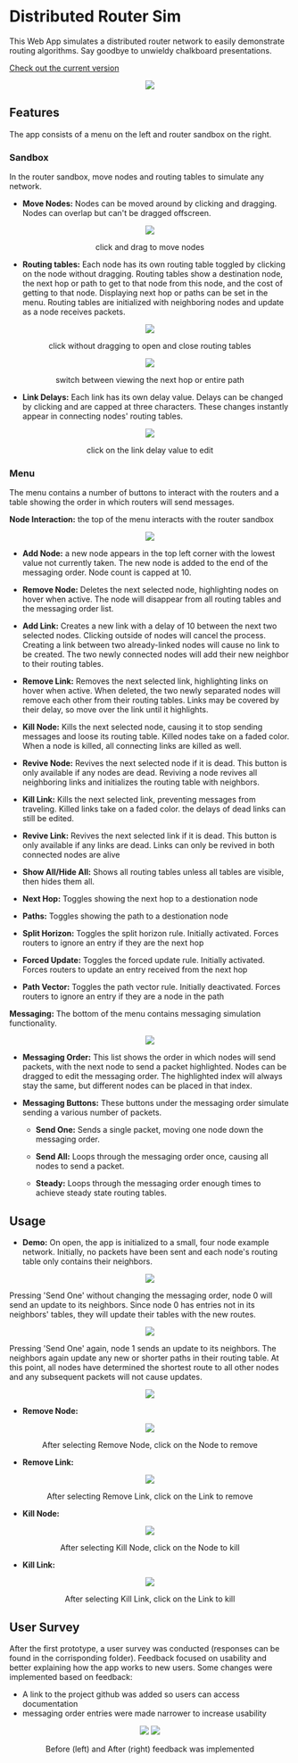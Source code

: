 # Distributed Router Sim

This Web App simulates a distributed router network to easily demonstrate routing algorithms. Say goodbye to unwieldy chalkboard presentations.

[Check out the current version](https://thawing-crag-42208.herokuapp.com/)

<p align="center"><img src="readmeFiles/screen.png?raw=true" /></p>

## Features

The app consists of a menu on the left and router sandbox on the right. 

### Sandbox 
In the router sandbox, move nodes and routing tables to simulate any network.

* __Move Nodes:__ Nodes can be moved around by clicking and dragging. Nodes can overlap but can't be dragged offscreen.

<p align="center"><img src="readmeFiles/moveNodeDemo.gif?raw=true" /></p>
<p align="center">click and drag to move nodes</p>

* __Routing tables:__ Each node has its own routing table toggled by clicking on the node without dragging. Routing tables show a destination node, the next hop or path to get to that node from this node, and the cost of getting to that node. Displaying next hop or paths can be set in the menu. Routing tables are initialized  with neighboring nodes and update as a node receives packets.

<p align="center"><img src="readmeFiles/openTableDemo.gif?raw=true" /></p>
<p align="center">click without dragging to open and close routing tables
</p>

<p align="center"><img src="readmeFiles/linkPathDemo.gif?raw=true" /></p>
<p align="center">switch between viewing the next hop or entire path
</p>

* __Link Delays:__ Each link has its own delay value. Delays can be changed by clicking and are capped at three characters. These changes instantly appear in connecting nodes' routing tables.

<p align="center"><img src="readmeFiles/editLinkDemo.gif?raw=true" /></p>
<p align="center">click on the link delay value to edit</p>

### Menu 

The menu contains a number of buttons to interact with the routers and a table showing the order in which routers will send messages. 

__Node Interaction:__ the top of the menu interacts with the router sandbox

<p align="center"><img src="readmeFiles/menuUpper.png?raw=true" /></p>

* __Add Node:__ a new node appears in the top left corner with the lowest value not currently taken. The new node is added to the end of the messaging order. Node count is capped at 10.

* __Remove Node:__ Deletes the next selected node, highlighting nodes on hover when active. The node will disappear from all routing tables and the messaging order list.

* __Add Link:__ Creates a new link with a delay of 10 between the next two selected nodes. Clicking outside of nodes will cancel the process. Creating a link between two already-linked nodes will cause no link to be created. The two newly connected nodes will add their new neighbor to their routing tables.

* __Remove Link:__ Removes the next selected link, highlighting links on hover when active. When deleted, the two newly separated nodes will remove each other from their routing tables. Links may be covered by their delay, so move over the link until it highlights.

* __Kill Node:__ Kills the next selected node, causing it to stop sending messages and loose its routing table. Killed nodes take on a faded color. When a node is killed, all connecting links are killed as well.

* __Revive Node:__ Revives the next selected node if it is dead. This button is only available if any nodes are dead. Reviving a node revives all neighboring links and initializes the routing table with neighbors.

* __Kill Link:__ Kills the next selected link, preventing messages from traveling. Killed links take on a faded color. the delays of dead links can still be edited.

* __Revive Link:__ Revives the next selected link if it is dead. This button is only available if any links are dead. Links can only be revived in both connected nodes are alive

* __Show All/Hide All:__ Shows all routing tables unless all tables are visible, then hides them all.

* __Next Hop:__ Toggles showing the next hop to a destionation node

* __Paths:__ Toggles showing the path to a destionation node

* __Split Horizon:__ Toggles the split horizon rule. Initially activated. Forces routers to ignore an entry if they are the next hop

* __Forced Update:__ Toggles the forced update rule. Initially activated. Forces routers to update an entry received from the next hop

* __Path Vector:__ Toggles the path vector rule. Initially deactivated. Forces routers to ignore an entry if they are a node in the path

__Messaging:__ The bottom of the menu contains messaging simulation functionality.

<p align="center"><img src="readmeFiles/menuLower.png?raw=true" /></p>

* __Messaging Order:__ This list shows the order in which nodes will send packets, with the next node to send a packet highlighted. Nodes can be dragged to edit the messaging order. The highlighted index will always stay the same, but different nodes can be placed in that index.

* __Messaging Buttons:__ These buttons under the messaging order simulate sending a various number of packets. 

  * __Send One:__ Sends a single packet, moving one node down the messaging order. 

  * __Send All:__ Loops through the messaging order once, causing all nodes to send a packet.

  * __Steady:__ Loops through the messaging order enough times to achieve steady state routing tables.

## Usage

* __Demo:__
On open, the app is initialized to a small, four node example network. Initially, no packets have been sent and each node's routing table only contains their neighbors. 

<p align="center"><img src="readmeFiles/startExOne.png?raw=true" /></p>

Pressing 'Send One' without changing the messaging order, node 0 will send an update to its neighbors. Since node 0 has entries not in its neighbors' tables, they will update their tables with the new routes.

<p align="center"><img src="readmeFiles/startExTwo.png?raw=true" /></p>

Pressing 'Send One' again, node 1 sends an update to its neighbors. The neighbors again update any new or shorter paths in their routing table. At this point, all nodes have determined the shortest route to all other nodes and any subsequent packets will not cause updates.

<p align="center"><img src="readmeFiles/startExThree.png?raw=true" /></p>

* __Remove Node:__
<p align="center"><img src="readmeFiles/removeNodeDemo.gif?raw=true" /></p>
<p align="center">After selecting Remove Node, click on the Node to remove</p>

* __Remove Link:__
<p align="center"><img src="readmeFiles/removeLinkDemo.gif?raw=true" /></p>
<p align="center">After selecting Remove Link, click on the Link to remove</p>

* __Kill Node:__
<p align="center"><img src="readmeFiles/killNodeDemo.gif?raw=true" /></p>
<p align="center">After selecting Kill Node, click on the Node to kill</p>

* __Kill Link:__
<p align="center"><img src="readmeFiles/killLinkDemo.gif?raw=true" /></p>
<p align="center">After selecting Kill Link, click on the Link to kill</p>

## User Survey

After the first prototype, a user survey was conducted (responses can be found in the corrisponding folder). Feedback focused on usability and better explaining how the app works to new users. Some changes were implemented based on feedback:
 * A link to the project github was added so users can access documentation
 * messaging order entries were made narrower to increase usability

<p align="center">
  <img src="readmeFiles/menuBottom.png?raw=true" />
  <img src="readmeFiles/menuLower.png?raw=true" />
</p>
<p align="center">Before (left) and After (right) feedback was implemented</p>